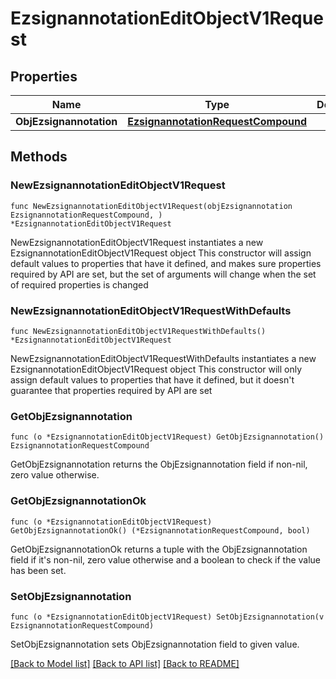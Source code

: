 # EzsignannotationEditObjectV1Request

## Properties

Name | Type | Description | Notes
------------ | ------------- | ------------- | -------------
**ObjEzsignannotation** | [**EzsignannotationRequestCompound**](EzsignannotationRequestCompound.md) |  | 

## Methods

### NewEzsignannotationEditObjectV1Request

`func NewEzsignannotationEditObjectV1Request(objEzsignannotation EzsignannotationRequestCompound, ) *EzsignannotationEditObjectV1Request`

NewEzsignannotationEditObjectV1Request instantiates a new EzsignannotationEditObjectV1Request object
This constructor will assign default values to properties that have it defined,
and makes sure properties required by API are set, but the set of arguments
will change when the set of required properties is changed

### NewEzsignannotationEditObjectV1RequestWithDefaults

`func NewEzsignannotationEditObjectV1RequestWithDefaults() *EzsignannotationEditObjectV1Request`

NewEzsignannotationEditObjectV1RequestWithDefaults instantiates a new EzsignannotationEditObjectV1Request object
This constructor will only assign default values to properties that have it defined,
but it doesn't guarantee that properties required by API are set

### GetObjEzsignannotation

`func (o *EzsignannotationEditObjectV1Request) GetObjEzsignannotation() EzsignannotationRequestCompound`

GetObjEzsignannotation returns the ObjEzsignannotation field if non-nil, zero value otherwise.

### GetObjEzsignannotationOk

`func (o *EzsignannotationEditObjectV1Request) GetObjEzsignannotationOk() (*EzsignannotationRequestCompound, bool)`

GetObjEzsignannotationOk returns a tuple with the ObjEzsignannotation field if it's non-nil, zero value otherwise
and a boolean to check if the value has been set.

### SetObjEzsignannotation

`func (o *EzsignannotationEditObjectV1Request) SetObjEzsignannotation(v EzsignannotationRequestCompound)`

SetObjEzsignannotation sets ObjEzsignannotation field to given value.



[[Back to Model list]](../README.md#documentation-for-models) [[Back to API list]](../README.md#documentation-for-api-endpoints) [[Back to README]](../README.md)


